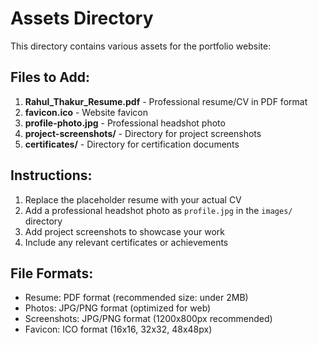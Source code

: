 # Assets Directory

This directory contains various assets for the portfolio website:

## Files to Add:

1. **Rahul_Thakur_Resume.pdf** - Professional resume/CV in PDF format
2. **favicon.ico** - Website favicon
3. **profile-photo.jpg** - Professional headshot photo
4. **project-screenshots/** - Directory for project screenshots
5. **certificates/** - Directory for certification documents

## Instructions:

1. Replace the placeholder resume with your actual CV
2. Add a professional headshot photo as `profile.jpg` in the `images/` directory
3. Add project screenshots to showcase your work
4. Include any relevant certificates or achievements

## File Formats:

- Resume: PDF format (recommended size: under 2MB)
- Photos: JPG/PNG format (optimized for web)
- Screenshots: JPG/PNG format (1200x800px recommended)
- Favicon: ICO format (16x16, 32x32, 48x48px)